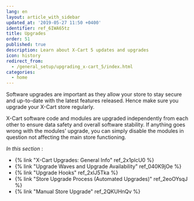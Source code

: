 ```yaml
---
lang: en
layout: article_with_sidebar
updated_at: '2019-05-27 11:50 +0400'
identifier: ref_6IWA65tz
title: Upgrades
order: 51
published: true
description: Learn about X-Cart 5 updates and upgrades
icon: history
redirect_from:
  - /general_setup/upgrading_x-cart_5/index.html
categories:
  - home
---
```

Software upgrades are important as they allow your store to stay secure and up-to-date with the latest features released. Hence make sure you upgrade your X-Cart store regularly.

X-Cart software code and modules are upgraded independently from each other to ensure data safety and overall software stability. If anything goes wrong with the modules' upgrade, you can simply disable the modules in question not affecting the main store functioning.


_In this section_ :

*   {% link "X-Cart Upgrades: General Info" ref_2x1plcU0 %}
*   {% link "Upgrade Waves and Upgrade Availability" ref_040K9jOe %}
*   {% link "Upgrade Hooks" ref_2xlJ5Tka %}
*   {% link "Store Upgrade Process (Automated Upgrades)" ref_2eoOYsqJ %}
*   {% link "Manual Store Upgrade" ref_2QKUHnQv %}